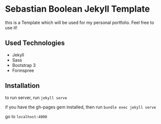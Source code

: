 # Sebastian Boolean Jekyll Template

this is a Template which will be used for my personal portfolio. Feel free to use it!

## Used Technologies

* Jekyll
* Sass
* Bootstrap 3
* Formspree

## Installation

to run server, run `jekyll serve`

if you have the gh-pages gem installed, then run `bundle exec jekyll serve`

go to `localhost:4000`
